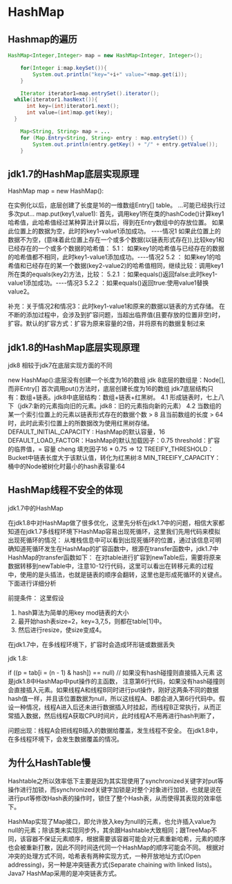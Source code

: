 HashMap
===

Hashmap的遍历
---

```java
HashMap<Integer,Integer> map = new HashMap<Integer, Integer>();

    for(Integer i:map.keySet()){
        System.out.println("key="+i+" value="+map.get(i));
    }

    Iterator iterator1=map.entrySet().iterator();
  while(iterator1.hasNext()){
      int key=(int)iterator1.next();
      int value=(int)map.get(key);
  }
```

```java
    Map<String, String> map = ...
    for (Map.Entry<String, String> entry : map.entrySet()) {
        System.out.println(entry.getKey() + "/" + entry.getValue());
    }
```

jdk1.7的HashMap底层实现原理
---

HashMap map = new HashMap():

在实例化以后，底层创建了长度是16的一维数组Entry[] table。
…可能已经执行过多次put…
map.put(key1,value1):
首先，调用key1所在类的hashCode()计算key1哈希值，此哈希值经过某种算法计算以后，得到在Entry数组中的存放位置。
如果此位置上的数据为空，此时的key1-value1添加成功。 ----情况1
如果此位置上的数据不为空，(意味着此位置上存在一个或多个数据(以链表形式存在)),比较key1和已经存在的一个或多个数据的哈希值：
    5.1： 如果key1的哈希值与已经存在的数据的哈希值都不相同，此时key1-value1添加成功。----情况2
    5.2 ： 如果key1的哈希值和已经存在的某一个数据(key2-value2)的哈希值相同，继续比较：调用key1所在类的equals(key2)方法，比较：
    5.2.1 ：如果equals()返回false:此时key1-value1添加成功。----情况3
    5.2.2 ：如果equals()返回true:使用value1替换value2。

补充：关于情况2和情况3：此时key1-value1和原来的数据以链表的方式存储。
在不断的添加过程中，会涉及到扩容问题，当超出临界值(且要存放的位置非空)时，扩容。默认的扩容方式：扩容为原来容量的2倍，并将原有的数据复制过来

jdk1.8的HashMap底层实现原理
---

jdk8 相较于jdk7在底层实现方面的不同

new HashMap():底层没有创建一个长度为16的数组
    jdk 8底层的数组是：Node[],而非Entry[]
    首次调用put()方法时，底层创建长度为16的数组
    jdk7底层结构只有：数组+链表。jdk8中底层结构：数组+链表+红黑树。
    4.1 形成链表时，七上八下（jdk7:新的元素指向旧的元素。jdk8：旧的元素指向新的元素）
    4.2 当数组的某一个索引位置上的元素以链表形式存在的数据个数 > 8 且当前数组的长度 > 64时，此时此索引位置上的所数据改为使用红黑树存储。
    DEFAULT_INITIAL_CAPACITY : HashMap的默认容量，16
    DEFAULT_LOAD_FACTOR：HashMap的默认加载因子：0.75
    threshold：扩容的临界值，= 容量 cheng 填充因子16 * 0.75 => 12
    TREEIFY_THRESHOLD：Bucket中链表长度大于该默认值，转化为红黑树:8
    MIN_TREEIFY_CAPACITY：桶中的Node被树化时最小的hash表容量:64

HashMap线程不安全的体现
---

jdk1.7中的HashMap

在jdk1.8中对HashMap做了很多优化，这里先分析在jdk1.7中的问题，相信大家都知道在jdk1.7多线程环境下HashMap容易出现死循环，这里我们先用代码来模拟出现死循环的情况：
从堆栈信息中可以看到出现死循环的位置，通过该信息可明确知道死循环发生在HashMap的扩容函数中，根源在transfer函数中，jdk1.7中HashMap的transfer函数如下：
在对table进行扩容到newTable后，需要将原来数据转移到newTable中，注意10-12行代码，这里可以看出在转移元素的过程中，使用的是头插法，也就是链表的顺序会翻转，这里也是形成死循环的关键点。下面进行详细分析

前提条件：
这里假设

1. hash算法为简单的用key mod链表的大小
2. 最开始hash表size=2，key=3,7,5，则都在table[1]中。
3. 然后进行resize，使size变成4。

在jdk1.7中，在多线程环境下，扩容时会造成环形链或数据丢失

jdk 1.8:

if ((p = tab[i = (n - 1) & hash]) == null) // 如果没有hash碰撞则直接插入元素
这是jdk1.8中HashMap中put操作的主函数， 注意第6行代码，如果没有hash碰撞则会直接插入元素。如果线程A和线程B同时进行put操作，刚好这两条不同的数据hash值一样，并且该位置数据为null，所以这线程A、B都会进入第6行代码中。假设一种情况，线程A进入后还未进行数据插入时挂起，而线程B正常执行，从而正常插入数据，然后线程A获取CPU时间片，此时线程A不用再进行hash判断了，

问题出现：线程A会把线程B插入的数据给覆盖，发生线程不安全。
在jdk1.8中，在多线程环境下，会发生数据覆盖的情况。

为什么HashTable慢
-----

Hashtable之所以效率低下主要是因为其实现使用了synchronized关键字对put等操作进行加锁，而synchronized关键字加锁是对整个对象进行加锁，也就是说在进行put等修改Hash表的操作时，锁住了整个Hash表，从而使得其表现的效率低下。

HashMap实现了Map接口，即允许放入key为null的元素，也允许插入value为null的元素；除该类未实现同步外，其余跟Hashtable大致相同；跟TreeMap不同，该容器不保证元素顺序，根据需要该容器可能会对元素重新哈希，元素的顺序也会被重新打散，因此不同时间迭代同一个HashMap的顺序可能会不同。 根据对冲突的处理方式不同，哈希表有两种实现方式，一种开放地址方式(Open addressing)，另一种是冲突链表方式(Separate chaining with linked lists)。Java7 HashMap采用的是冲突链表方式。
